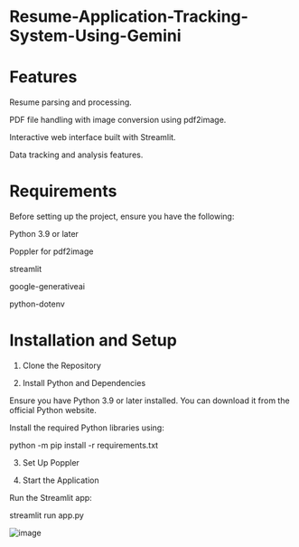 # Resume-Application-Tracking-System-Using-Gemini

# Features
Resume parsing and processing.

PDF file handling with image conversion using pdf2image.

Interactive web interface built with Streamlit.

Data tracking and analysis features.

# Requirements
Before setting up the project, ensure you have the following:

Python 3.9 or later

Poppler for pdf2image

streamlit

google-generativeai

python-dotenv

# Installation and Setup

1. Clone the Repository
   
2. Install Python and Dependencies

  Ensure you have Python 3.9 or later installed. You can download it from the official Python website.

  Install the required Python libraries using:
   
  python -m pip install -r requirements.txt

3. Set Up Poppler
   
4. Start the Application
   
  Run the Streamlit app:

  streamlit run app.py

![image](https://github.com/user-attachments/assets/09b49dd1-63e5-430e-aef2-1b3c3d52e68e)


